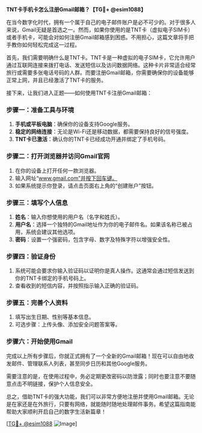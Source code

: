 **TNT卡手机卡怎么注册Gmail邮箱？【TG💪+ @esim1088】**

在当今数字化时代，拥有一个属于自己的电子邮件账户是必不可少的。对于很多人来说，Gmail无疑是首选之一。然而，如果你使用的是TNT卡（虚拟电子SIM卡）或者手机卡，可能会对如何注册Gmail邮箱感到困惑。不用担心，这篇文章将手把手教你如何轻松完成这一过程。

首先，我们需要明确什么是TNT卡。TNT卡是一种虚拟的电子SIM卡，它允许用户通过互联网连接来拨打电话、发送短信以及访问数据网络。这种卡片非常适合经常旅行或需要多张电话号码的人群。而要注册Gmail邮箱，你需要确保你的设备能够正常上网，并且已经激活了TNT卡的服务。

接下来，让我们进入正题——如何使用TNT卡注册Gmail邮箱：

### 步骤一：准备工具与环境

1. **手机或平板电脑**：确保你的设备支持Google服务。
2. **稳定的网络连接**：无论是Wi-Fi还是移动数据，都需要保持良好的信号强度。
3. **TNT卡已激活**：确认你的TNT卡已经成功开通并绑定了手机号码。

### 步骤二：打开浏览器并访问Gmail官网

1. 在你的设备上打开任何一款浏览器。
2. 输入网址“www.gmail.com”并按下回车键。
3. 如果系统提示你登录，请点击页面右上角的“创建账户”按钮。

### 步骤三：填写个人信息

1. **姓名**：输入你想使用的用户名（名字和姓氏）。
2. **用户名**：选择一个独特的Gmail地址作为你的电子邮件名。如果该名称已被占用，系统会建议其他选项。
3. **密码**：设置一个强密码，包含字母、数字及特殊字符以增强安全性。

### 步骤四：验证身份

1. 系统可能会要求你输入验证码以证明你是真人操作。这通常会通过短信发送到你的TNT卡绑定的手机号码上。
2. 查看收到的短信内容，并按照指示输入正确的验证码。

### 步骤五：完善个人资料

1. 填写出生日期、性别等基本信息。
2. 可选步骤：上传头像、添加安全问题答案等。

### 步骤六：开始使用Gmail

完成以上所有步骤后，你就正式拥有了一个全新的Gmail邮箱！现在可以自由地收发邮件、管理联系人列表，甚至同步日历和其他Google服务。

需要注意的是，在使用过程中，务必定期更改密码以防泄露；同时也要注意不要随意点击不明链接，保护个人信息安全。

总之，借助TNT卡的强大功能，我们可以非常方便地注册并使用Gmail邮箱。无论是在家还是在外旅行，只要有网络，就能随时随地处理邮件事务。希望这篇指南能帮助大家顺利开启自己的数字生活新篇章！

[[TG💪+ @esim1088](https://t.me/s/esim1088) ![Image](https://i.postimg.cc/4NQfJmqS/Snipaste-2025-05-13-00-14-12.png)]